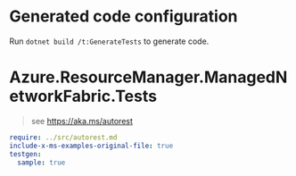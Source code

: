 # Generated code configuration

Run `dotnet build /t:GenerateTests` to generate code.

# Azure.ResourceManager.ManagedNetworkFabric.Tests

> see https://aka.ms/autorest
``` yaml
require: ../src/autorest.md
include-x-ms-examples-original-file: true
testgen:
  sample: true
```